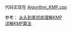 



代码实现在 [Algorithm_KMP.cpp](C++_Code/Algorithm_KMP.cpp)

参考：
[从头到尾彻底理解KMP](http://blog.csdn.net/v_july_v/article/details/7041827)  
[详解KMP算法](http://www.cnblogs.com/yjiyjige/p/3263858.html)


